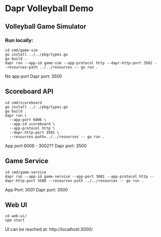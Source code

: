 # Dapr Volleyball Demo

## Volleyball Game Simulator

### Run locally:

```
cd cmd/game-sim
go install ../../pkg/types.go 
go build .
dapr run --app-id game-sim --app-protocol http --dapr-http-port 3502 --resources-path ../../resources -- go run .
```

No app port
Dapr port: 3500


## Scoreboard API

```
cd cmd/scoreboard
go install ../../pkg/types.go 
go build .
dapr run \
  --app-port 6006 \
  --app-id scoreboard \
  --app-protocol http \
  --dapr-http-port 3501 \
  --resources-path=../../resources -- go run .
```

App port 6006 - 3002??
Dapr port: 3500


## Game Service
```
cd cmd/game-service
dapr run --app-id game-service --app-port 3001 --app-protocol http --dapr-http-port 3500 --resources-path ../../resources -- go run .
```

App Port: 3001
Dapr port: 3500

## Web UI
```
cd web-ui/
npm start
```

UI can be reached at: http://localhost:3000/